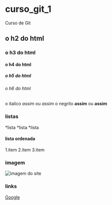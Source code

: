 # curso_git_1
Curso de Git

## o h2 do html
### o h3 do html
#### o h4 do html
##### o h5 do html
###### o h6 do html

 o italico *assim* ou _assim_
 o negrito **assim** ou __assim__

 ### listas 
*lista
*lista
*lista

#### lista ordenada 
1.item
2.item
3.item

### imagem
![imagem do site](https://cdn.icon-icons.com/icons2/2389/PNG/512/markdown_logo_icon_145085.png)

### links
[Google](https://www.google.com.br/?hl=pt-BR)




